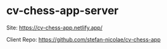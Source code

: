 # cv-chess-app-server
Site: https://cv-chess-app.netlify.app/

Client Repo: https://github.com/stefan-nicolae/cv-chess-app
